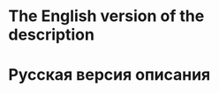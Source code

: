 The English version of the description
======================================

Русская версия описания
======================================

